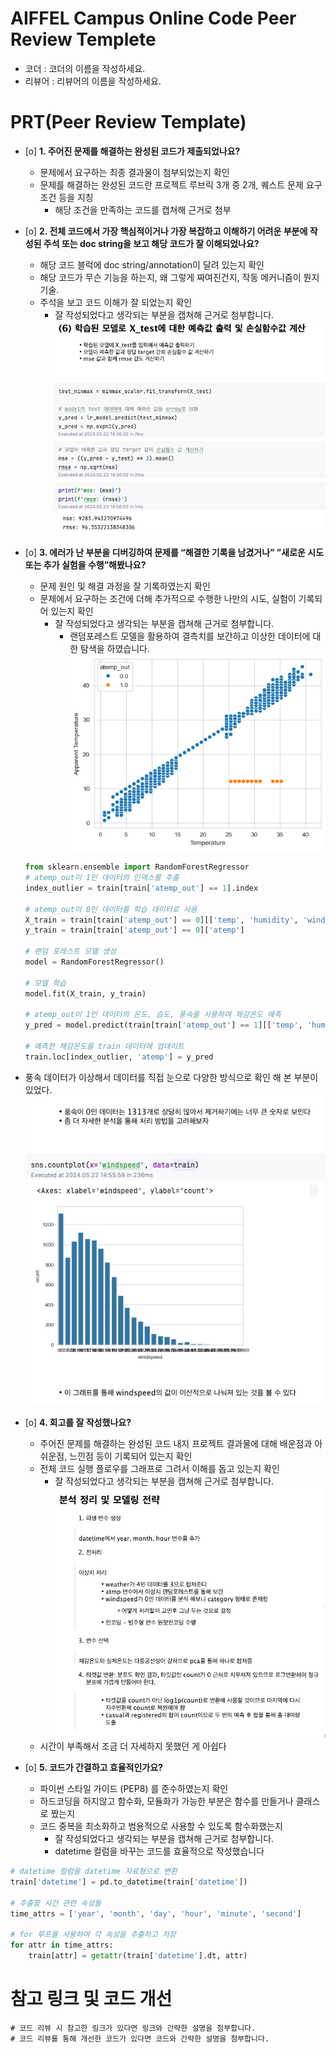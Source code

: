 # AIFFEL Campus Online Code Peer Review Templete
- 코더 : 코더의 이름을 작성하세요.
- 리뷰어 : 리뷰어의 이름을 작성하세요.


# PRT(Peer Review Template)
- [o]  **1. 주어진 문제를 해결하는 완성된 코드가 제출되었나요?**
    - 문제에서 요구하는 최종 결과물이 첨부되었는지 확인
    - 문제를 해결하는 완성된 코드란 프로젝트 루브릭 3개 중 2개, 
    퀘스트 문제 요구조건 등을 지칭
        - 해당 조건을 만족하는 코드를 캡쳐해 근거로 첨부
    
- [o]  **2. 전체 코드에서 가장 핵심적이거나 가장 복잡하고 이해하기 어려운 부분에 작성된 
주석 또는 doc string을 보고 해당 코드가 잘 이해되었나요?**
    - 해당 코드 블럭에 doc string/annotation이 달려 있는지 확인
    - 해당 코드가 무슨 기능을 하는지, 왜 그렇게 짜여진건지, 작동 메커니즘이 뭔지 기술.
    - 주석을 보고 코드 이해가 잘 되었는지 확인
        - 잘 작성되었다고 생각되는 부분을 캡쳐해 근거로 첨부합니다.
![img](./data/img/Result.png)        
- [o]  **3. 에러가 난 부분을 디버깅하여 문제를 “해결한 기록을 남겼거나” 
”새로운 시도 또는 추가 실험을 수행”해봤나요?**
    - 문제 원인 및 해결 과정을 잘 기록하였는지 확인
    - 문제에서 요구하는 조건에 더해 추가적으로 수행한 나만의 시도, 
    실험이 기록되어 있는지 확인
        - 잘 작성되었다고 생각되는 부분을 캡쳐해 근거로 첨부합니다.
          - 랜덤포레스트 모델을 활용하여 결측치를 보간하고 이상한 데이터에 대한 탐색을 하였습니다.
![img](./data/img/rf_outlier.png)
    ```python
    from sklearn.ensemble import RandomForestRegressor
    # atemp_out이 1인 데이터의 인덱스를 추출
    index_outlier = train[train['atemp_out'] == 1].index
    
    # atemp_out이 0인 데이터를 학습 데이터로 사용
    X_train = train[train['atemp_out'] == 0][['temp', 'humidity', 'windspeed','month','hour']]
    y_train = train[train['atemp_out'] == 0]['atemp']
    
    # 랜덤 포레스트 모델 생성
    model = RandomForestRegressor()
    
    # 모델 학습
    model.fit(X_train, y_train)
    
    # atemp_out이 1인 데이터의 온도, 습도, 풍속을 사용하여 체감온도 예측
    y_pred = model.predict(train[train['atemp_out'] == 1][['temp', 'humidity', 'windspeed','month','hour']])
    
    # 예측한 체감온도를 train 데이터에 업데이트
    train.loc[index_outlier, 'atemp'] = y_pred
    ```
- 풍속 데이터가 이상해서 데이터를 직접 눈으로 다양한 방식으로 확인 해 본 부분이 있었다.
![img](./data/img/windspeed.png)
        
- [o]  **4. 회고를 잘 작성했나요?**
    - 주어진 문제를 해결하는 완성된 코드 내지 프로젝트 결과물에 대해
    배운점과 아쉬운점, 느낀점 등이 기록되어 있는지 확인
    - 전체 코드 실행 플로우를 그래프로 그려서 이해를 돕고 있는지 확인
        - 잘 작성되었다고 생각되는 부분을 캡쳐해 근거로 첨부합니다.
![img](./data/img/final.png)
  - 시간이 부족해서 조금 더 자세하지 못했던 게 아쉽다
- [o]  **5. 코드가 간결하고 효율적인가요?**
    - 파이썬 스타일 가이드 (PEP8) 를 준수하였는지 확인
    - 하드코딩을 하지않고 함수화, 모듈화가 가능한 부분은 함수를 만들거나 클래스로 짰는지
    - 코드 중복을 최소화하고 범용적으로 사용할 수 있도록 함수화했는지
        - 잘 작성되었다고 생각되는 부분을 캡쳐해 근거로 첨부합니다.
        - datetime 컬럼을 바꾸는 코드를 효율적으로 작성했습니다
```python
# datetime 컬럼을 datetime 자료형으로 변환
train['datetime'] = pd.to_datetime(train['datetime'])

# 추출할 시간 관련 속성들
time_attrs = ['year', 'month', 'day', 'hour', 'minute', 'second']

# for 루프를 사용하여 각 속성을 추출하고 저장
for attr in time_attrs:
    train[attr] = getattr(train['datetime'].dt, attr)
```

# 참고 링크 및 코드 개선
```
# 코드 리뷰 시 참고한 링크가 있다면 링크와 간략한 설명을 첨부합니다.
# 코드 리뷰를 통해 개선한 코드가 있다면 코드와 간략한 설명을 첨부합니다.
```
